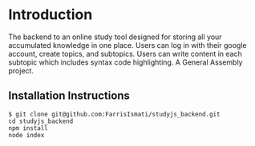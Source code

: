 # Introduction
The backend to an online study tool designed for storing all your accumulated knowledge in one place. Users can log in with their google account, create topics, and subtopics. Users can write content in each subtopic which includes syntax code highlighting. A General Assembly project.

## Installation Instructions
```
$ git clone git@github.com:FarrisIsmati/studyjs_backend.git
cd studyjs_backend
npm install
node index
```
